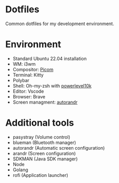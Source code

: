 # Dotfiles

Common dotfiles for my development environment.

# Environment

- Standard Ubuntu 22.04 installation
- WM: i3wm
- Compositor: [Picom](https://github.com/yshui/picom)
- Terminal: Kitty
- Polybar
- Shell: Oh-my-zsh with [powerlevel10k](https://github.com/romkatv/powerlevel10k)
- Editor: Vscode
- Browser: Brave
- Screen managment: [autorandr](https://github.com/phillipberndt/autorandr)

# Additional tools

- pasystray (Volume control)
- blueman (Bluetooth manager)
- autorandr (Automatic screen configuration)
- arandr (Screen configuration)
- SDKMAN (Java SDK manager)
- Node
- Golang
- rofi (Application launcher)
